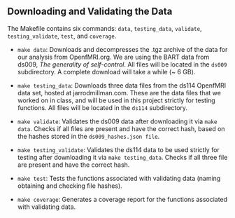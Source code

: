 ## Downloading and Validating the Data

The Makefile contains six commands: `data`, `testing_data`, `validate`, `testing_validate`, `test`, and `coverage`. 
- `make data`: Downloads and decompresses the .tgz archive of the data for our analysis from OpenfMRI.org. We are using the BART data from ds009, *The generality of self-control*. All files will be located in the `ds009` subdirectory. A complete download will take a while (~ 6 GB). 
- `make testing_data`: Downloads three data files from the ds114 OpenfMRI data set, hosted at jarrodmillman.com. These are the data files that we worked on in class, and will be used in this project strictly for testing functions. All files will be located in the `ds114` subdirectory. 

- `make validate`: Validates the ds009 data after downloading it via `make data`. Checks if all files are present and have the correct hash, based on the hashes stored in the `ds009_hashes.json file`. 
- `make testing_validate`: Validates the ds114 data to be used strictly for testing after downloading it via `make testing_data`. Checks if all three file are present and have the correct hash. 

- `make test`: Tests the functions associated with validating data (naming obtaining and checking file hashes). 
- `make coverage`: Generates a coverage report for the functions associated with validating data. 
